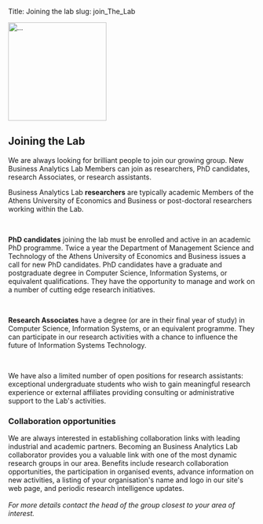 Title: Joining the lab
slug: join_The_Lab

<div class="container">  
  <p id="printlogo">
    <img src="{{ SITEURL }}/{{ THEME_STATIC_DIR }}/images/ba-logo2.png" height="200" width="200" class="img-responsive" alt="...">
  </p>
  <div class="panel panel-default">
    <div class="panel-heading">
      <h2>Joining the Lab</h2>
    </div>
    <div class="panel-body">
      <p>We are always looking for brilliant people to join our growing group.
      New Business Analytics Lab Members can join as researchers, PhD candidates, research Associates, or research assistants.</p>
      <p>Business Analytics Lab <b>researchers</b> are typically academic Members of the Athens University of Economics and Business or post-doctoral researchers
      working within the Lab.</p>
      </br>
     <p><b>PhD candidates</b> joining the lab must be enrolled and active in an academic PhD programme. Twice a year the Department of Management
      Science and Technology of the Athens University of Economics and Business issues a call for new PhD candidates.
      PhD candidates have a graduate and postgraduate degree in Computer Science, Information Systems, or equivalent qualifications.
      They have the opportunity to manage and work on a number of cutting edge research initiatives.</p>
      </br>
      <p><b>Research Associates</b> have a degree (or are in their final year of study) in Computer Science, Information Systems, or an equivalent
      programme. They can participate in our research activities with a chance to influence the future of Information Systems Technology.</p>
      </br>
      <p>We have also a limited number of open positions for research assistants: exceptional undergraduate students who wish to gain
      meaningful research experience or external affiliates providing consulting or administrative support to the Lab's activities.</p>
    </div>
  </div>

  <div class="panel panel-default">
    <div class="panel-heading" id="px2">
      <h3> Collaboration opportunities</h3>
    </div>
    <div class="panel-body">
       <p>We are always interested in establishing collaboration links with leading industrial and academic partners.
       Becoming an Business Analytics Lab collaborator provides you a valuable link with one of the most dynamic research groups in our area.
       Benefits include research collaboration opportunities, the participation in organised events, advance information on new activities,
       a listing of your organisation's name and logo in our site's web page, and periodic research intelligence updates.<br>
      </br>
      <i>For more details contact the head of the group closest to your area of interest.</i>	 
    </div>
  </div>

  </br>
</div>
